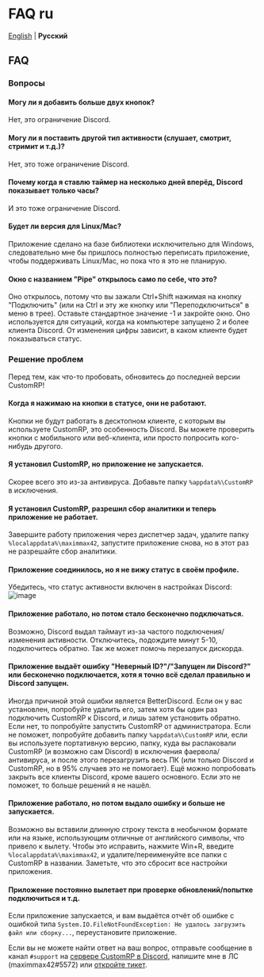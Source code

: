 # FAQ ru

[English](https://github.com/maximmax42/Discord-CustomRP/wiki/FAQ) | **Русский**

## FAQ

### Вопросы

#### Могу ли я добавить больше двух кнопок?

Нет, это ограничение Discord.

#### Могу ли я поставить другой тип активности (слушает, смотрит, стримит и т.д.)?

Нет, это тоже ограничение Discord.

#### Почему когда я ставлю таймер на несколько дней вперёд, Discord показывает только часы?

И это тоже ограничение Discord.

#### Будет ли версия для Linux/Mac?

Приложение сделано на базе библиотеки исключительно для Windows, следовательно мне бы пришлось полностью переписать приложение, чтобы поддерживать Linux/Mac, но пока что я это не планирую.

#### Окно с названием "Pipe" открылось само по себе, что это?

Оно открылось, потому что вы зажали Ctrl+Shift нажимая на кнопку "Подключить" (или на Ctrl и эту же кнопку или "Переподключиться" в меню в трее). Оставьте стандартное значение -1 и закройте окно. Оно используется для ситуаций, когда на компьютере запущено 2 и более клиента Discord. От изменения цифры зависит, в каком клиенте будет показываться статус.

### Решение проблем

Перед тем, как что-то пробовать, обновитесь до последней версии CustomRP!

#### Когда я нажимаю на кнопки в статусе, они не работают.

Кнопки не будут работать в десктопном клиенте, с которым вы используете CustomRP, это особенность Discord. Вы можете проверить кнопки с мобильного или веб-клиента, или просто попросить кого-нибудь другого.

#### Я установил CustomRP, но приложение не запускается.

Скорее всего это из-за антивируса. Добавьте папку `%appdata%\CustomRP` в исключения.

#### Я установил CustomRP, разрешил сбор аналитики и теперь приложение не работает.

Завершите работу приложения через диспетчер задач, удалите папку `%localappdata%\maximmax42`, запустите приложение снова, но в этот раз не разрешайте сбор аналитики.

#### Приложение соединилось, но я не вижу статус в своём профиле.

Убедитесь, что статус активности включен в настройках Discord: ![image](https://user-images.githubusercontent.com/2225711/193149442-78c119b4-660e-4d4e-8b7d-8111ec3d4ad1.png)

#### Приложение работало, но потом стало бесконечно подключаться.

Возможно, Discord выдал таймаут из-за частого подключения/изменения активности. Отключитесь, подождите минут 5-10, подключитесь обратно. Так же может помочь перезапуск дискорда.

#### Приложение выдаёт ошибку "Неверный ID?"/"Запущен ли Discord?" или бесконечно подключается, хотя я точно всё сделал правильно и Discord запущен.

Иногда причиной этой ошибки является BetterDiscord. Если он у вас установлен, попробуйте удалить его, затем хотя бы один раз подключить CustomRP к Discord, и лишь затем установить обратно. Если нет, то попробуйте запустить CustomRP от администратора. Если не поможет, попробуйте добавить папку `%appdata%\CustomRP` или, если вы используете портативную версию, папку, куда вы распаковали CustomRP (и возможно сам Discord) в исключения фаервола/антивируса, и после этого перезагрузить весь ПК (или только Discord и CustomRP, но в 95% случаев это не помогает). Ещё можно попробовать закрыть все клиенты Discord, кроме вашего основного. Если это не поможет, то больше решений я не нашёл.

#### Приложение работало, но потом выдало ошибку и больше не запускается.

Возможно вы вставили длинную строку текста в необычном формате или на языке, использующим отличные от английского символы, что привело к вылету. Чтобы это исправить, нажмите Win+R, введите `%localappdata%\maximmax42`, и удалите/переименуйте все папки с CustomRP в названии. Заметьте, что это сбросит все настройки приложения.

#### Приложение постоянно вылетает при проверке обновлений/попытке подключиться и т.д.

Если приложение запускается, и вам выдаётся отчёт об ошибке с ошибкой типа `System.IO.FileNotFoundException: Не удалось загрузить файл или сборку...`, переустановите приложение.

Если вы не можете найти ответ на ваш вопрос, отправьте сообщение в канал `#support` на [сервере CustomRP в Discord](https://www.customrp.xyz/discordserver), напишите мне в ЛС (maximmax42#5572) или [откройте тикет](https://github.com/maximmax42/Discord-CustomRP/issues/new/choose).
